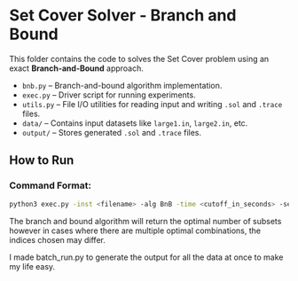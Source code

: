# Set Cover Solver - Branch and Bound

This folder contains the code to solves the Set Cover problem using an exact **Branch-and-Bound** approach.

- `bnb.py` – Branch-and-bound algorithm implementation.
- `exec.py` – Driver script for running experiments.
- `utils.py` – File I/O utilities for reading input and writing `.sol` and `.trace` files.
- `data/` – Contains input datasets like `large1.in`, `large2.in`, etc.
- `output/` – Stores generated `.sol` and `.trace` files.

## How to Run

### Command Format:
```bash
python3 exec.py -inst <filename> -alg BnB -time <cutoff_in_seconds> -seed <random_seed>
```

The branch and bound algorithm will return the optimal number of subsets however in cases where there are multiple optimal combinations, the indices chosen may differ.

I made batch_run.py to generate the output for all the data at once to make my life easy.
